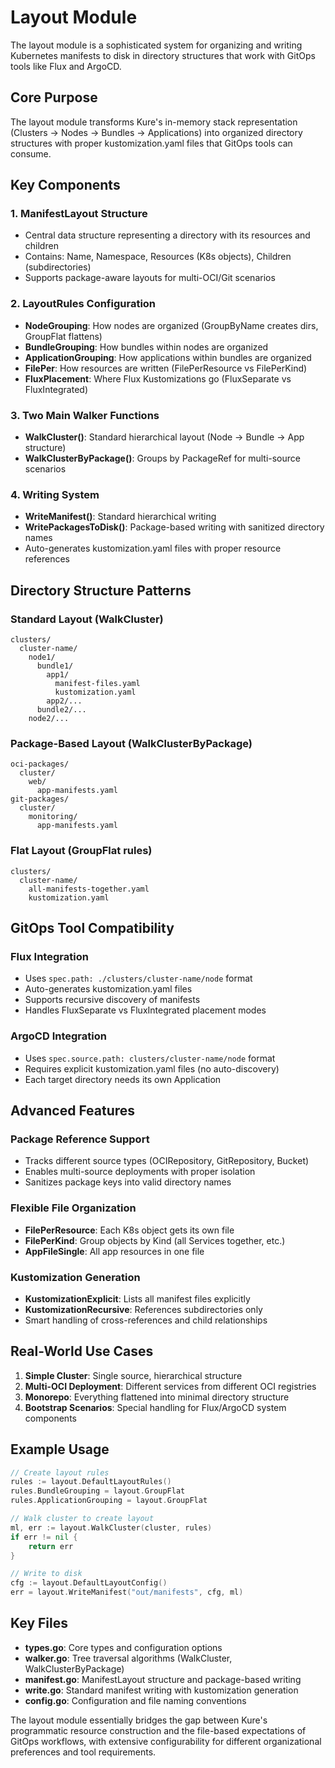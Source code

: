 # Layout Module

The layout module is a sophisticated system for organizing and writing Kubernetes manifests to disk in directory structures that work with GitOps tools like Flux and ArgoCD.

## Core Purpose

The layout module transforms Kure's in-memory stack representation (Clusters → Nodes → Bundles → Applications) into organized directory structures with proper kustomization.yaml files that GitOps tools can consume.

## Key Components

### 1. ManifestLayout Structure
- Central data structure representing a directory with its resources and children
- Contains: Name, Namespace, Resources (K8s objects), Children (subdirectories)
- Supports package-aware layouts for multi-OCI/Git scenarios

### 2. LayoutRules Configuration
- **NodeGrouping**: How nodes are organized (GroupByName creates dirs, GroupFlat flattens)
- **BundleGrouping**: How bundles within nodes are organized  
- **ApplicationGrouping**: How applications within bundles are organized
- **FilePer**: How resources are written (FilePerResource vs FilePerKind)
- **FluxPlacement**: Where Flux Kustomizations go (FluxSeparate vs FluxIntegrated)

### 3. Two Main Walker Functions
- **WalkCluster()**: Standard hierarchical layout (Node → Bundle → App structure)
- **WalkClusterByPackage()**: Groups by PackageRef for multi-source scenarios

### 4. Writing System
- **WriteManifest()**: Standard hierarchical writing
- **WritePackagesToDisk()**: Package-based writing with sanitized directory names
- Auto-generates kustomization.yaml files with proper resource references

## Directory Structure Patterns

### Standard Layout (WalkCluster)
```
clusters/
  cluster-name/
    node1/
      bundle1/
        app1/
          manifest-files.yaml
          kustomization.yaml
        app2/...
      bundle2/...
    node2/...
```

### Package-Based Layout (WalkClusterByPackage)  
```
oci-packages/
  cluster/
    web/
      app-manifests.yaml
git-packages/
  cluster/
    monitoring/
      app-manifests.yaml
```

### Flat Layout (GroupFlat rules)
```
clusters/
  cluster-name/
    all-manifests-together.yaml
    kustomization.yaml
```

## GitOps Tool Compatibility

### Flux Integration
- Uses `spec.path: ./clusters/cluster-name/node` format
- Auto-generates kustomization.yaml files
- Supports recursive discovery of manifests
- Handles FluxSeparate vs FluxIntegrated placement modes

### ArgoCD Integration  
- Uses `spec.source.path: clusters/cluster-name/node` format
- Requires explicit kustomization.yaml files (no auto-discovery)
- Each target directory needs its own Application

## Advanced Features

### Package Reference Support
- Tracks different source types (OCIRepository, GitRepository, Bucket)
- Enables multi-source deployments with proper isolation
- Sanitizes package keys into valid directory names

### Flexible File Organization
- **FilePerResource**: Each K8s object gets its own file
- **FilePerKind**: Group objects by Kind (all Services together, etc.)
- **AppFileSingle**: All app resources in one file

### Kustomization Generation
- **KustomizationExplicit**: Lists all manifest files explicitly
- **KustomizationRecursive**: References subdirectories only
- Smart handling of cross-references and child relationships

## Real-World Use Cases

1. **Simple Cluster**: Single source, hierarchical structure
2. **Multi-OCI Deployment**: Different services from different OCI registries  
3. **Monorepo**: Everything flattened into minimal directory structure
4. **Bootstrap Scenarios**: Special handling for Flux/ArgoCD system components

## Example Usage

```go
// Create layout rules
rules := layout.DefaultLayoutRules()
rules.BundleGrouping = layout.GroupFlat
rules.ApplicationGrouping = layout.GroupFlat

// Walk cluster to create layout
ml, err := layout.WalkCluster(cluster, rules)
if err != nil {
    return err
}

// Write to disk
cfg := layout.DefaultLayoutConfig()
err = layout.WriteManifest("out/manifests", cfg, ml)
```

## Key Files

- **types.go**: Core types and configuration options
- **walker.go**: Tree traversal algorithms (WalkCluster, WalkClusterByPackage)
- **manifest.go**: ManifestLayout structure and package-based writing
- **write.go**: Standard manifest writing with kustomization generation  
- **config.go**: Configuration and file naming conventions

The layout module essentially bridges the gap between Kure's programmatic resource construction and the file-based expectations of GitOps workflows, with extensive configurability for different organizational preferences and tool requirements.